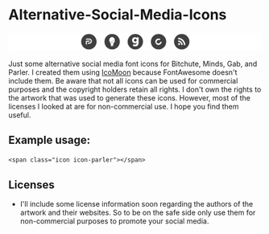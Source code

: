 # Alternative-Social-Media-Icons

![Alt-Social-Icons](img/screenshot.png)

Just some alternative social media font icons for Bitchute, Minds, Gab, and Parler. I created them using [IcoMoon](https://icomoon.io/app/) because FontAwesome doesn't include them. Be aware that not all icons can be used for commercial purposes and the copyright holders retain all rights. I don't own the rights to the artwork that was used to generate these icons. However, most of the licenses I looked at are for non-commercial use. I hope you find them useful.

## Example usage:

`<span class="icon icon-parler"></span>`

## Licenses 

- I'll include some license information soon regarding the authors of the artwork and their websites. So to be on the safe side only use them for non-commercial purposes to promote your social media.
